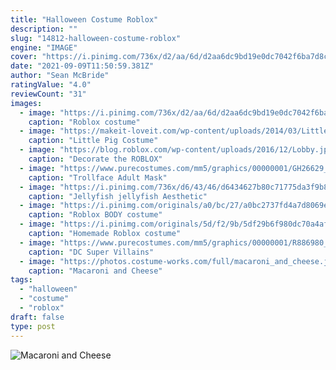 ```yaml
---
title: "Halloween Costume Roblox"
description: ""
slug: "14812-halloween-costume-roblox"
engine: "IMAGE"
cover: "https://i.pinimg.com/736x/d2/aa/6d/d2aa6dc9bd19e0dc7042f6ba7d8c8984.jpg"
date: "2021-09-09T11:50:59.381Z"
author: "Sean McBride"
ratingValue: "4.0"
reviewCount: "31"
images:
  - image: "https://i.pinimg.com/736x/d2/aa/6d/d2aa6dc9bd19e0dc7042f6ba7d8c8984.jpg"
    caption: "Roblox costume"
  - image: "https://makeit-loveit.com/wp-content/uploads/2014/03/Little-Pig-Costume-with-ears-and-snout6.jpg"
    caption: "Little Pig Costume"
  - image: "https://blog.roblox.com/wp-content/uploads/2016/12/Lobby.jpg"
    caption: "Decorate the ROBLOX"
  - image: "https://www.purecostumes.com/mm5/graphics/00000001/GH26629_full_1.jpg"
    caption: "Trollface Adult Mask"
  - image: "https://i.pinimg.com/736x/d6/43/46/d6434627b80c71775da3f9b8c744786b.jpg"
    caption: "Jellyfish jellyfish Aesthetic"
  - image: "https://i.pinimg.com/originals/a0/bc/27/a0bc2737fd4a7d8069e397109dd73886.jpg"
    caption: "Roblox BODY costume"
  - image: "https://i.pinimg.com/originals/5d/f2/9b/5df29b6f980dc70a4afad8ec09a8dd47.jpg"
    caption: "Homemade Roblox costume"
  - image: "https://www.purecostumes.com/mm5/graphics/00000001/R886980_full_1.jpg"
    caption: "DC Super Villains"
  - image: "https://photos.costume-works.com/full/macaroni_and_cheese.jpg"
    caption: "Macaroni and Cheese"
tags:
  - "halloween"
  - "costume"
  - "roblox"
draft: false
type: post
---
```



![Macaroni and Cheese](https://photos.costume-works.com/full/macaroni_and_cheese.jpg "Macaroni and Cheese")


<!--inArticleAds-->

<!--galleryOne-->


<!--inArticleAds-->

<!--galleryTwo-->


<!--galleryThree-->

